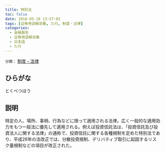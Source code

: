 ```yaml
---
title: 特別法
toc: false
date: 2018-05-18 13:57:02
tags: [证券用语解说集, た行, 制度・法律]
categories:
  - 金融服务
  - 证券用语解说集
  - 日本語
  - た行
---
```


`分類：` [制度・法律](/tags/制度・法律/)

## ひらがな

とくべつほう

## 説明

特定の人、場所、事柄、行為などに限って適用される法律。広く一般的な適用効力をもつ一般法に優先して適用される。例えば投資信託法は、「投資信託及び投資法人に関する法律」の通称で、投資信託に関する各種規制を定めた特別法であり、平成26年の法改正では、分散投資規制、デリバティブ取引に起因するリスク量規制などの項目が改正された。
